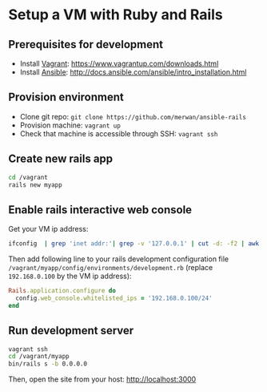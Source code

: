 # Setup a VM with Ruby and Rails

## Prerequisites for development

* Install [Vagrant](https://www.vagrantup.com): https://www.vagrantup.com/downloads.html
* Install [Ansible](http://www.ansible.com): http://docs.ansible.com/ansible/intro_installation.html

## Provision environment

* Clone git repo: `git clone https://github.com/merwan/ansible-rails`
* Provision machine: `vagrant up`
* Check that machine is accessible through SSH: `vagrant ssh`

## Create new rails app

```bash
cd /vagrant
rails new myapp
```

## Enable rails interactive web console

Get your VM ip address:
```bash
ifconfig  | grep 'inet addr:'| grep -v '127.0.0.1' | cut -d: -f2 | awk '{ print $1}'
```

Then add following line to your rails development configuration file `/vagrant/myapp/config/environments/development.rb` (replace `192.168.0.100` by the VM ip address):
```ruby
Rails.application.configure do
  config.web_console.whitelisted_ips = '192.168.0.100/24'
end
```

## Run development server

```bash
vagrant ssh
cd /vagrant/myapp
bin/rails s -b 0.0.0.0
```

Then, open the site from your host: [http://localhost:3000](http://localhost:3000)
